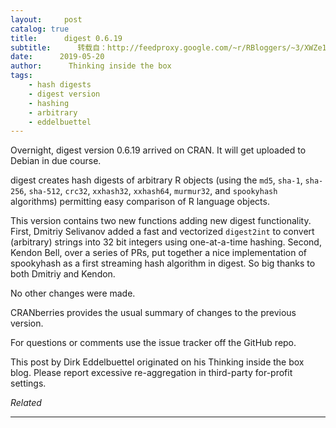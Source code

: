 ```yaml
---
layout:     post
catalog: true
title:      digest 0.6.19
subtitle:      转载自：http://feedproxy.google.com/~r/RBloggers/~3/XWZe1TtVYLY/
date:      2019-05-20
author:      Thinking inside the box
tags:
    - hash digests
    - digest version
    - hashing
    - arbitrary
    - eddelbuettel
---
```







Overnight, digest version 0.6.19 arrived on CRAN. It will get uploaded to Debian in due course.

digest creates hash digests of arbitrary R objects (using the `md5`, `sha-1`, `sha-256`, `sha-512`, `crc32`, `xxhash32`, `xxhash64`, `murmur32`, and `spookyhash` algorithms) permitting easy comparison of R language objects.

This version contains two new functions adding new digest functionality. First, Dmitriy Selivanov added a fast and vectorized `digest2int` to convert (arbitrary) strings into 32 bit integers using one-at-a-time hashing. Second, Kendon Bell, over a series of PRs, put together a nice implementation of spookyhash as a first streaming hash algorithm in digest. So big thanks to both Dmitriy and Kendon.

No other changes were made.

CRANberries provides the usual summary of changes to the previous version.

For questions or comments use the issue tracker off the GitHub repo.


This post by Dirk Eddelbuettel originated on his Thinking inside the box blog. Please report excessive re-aggregation in third-party for-profit settings.




*Related*








---
